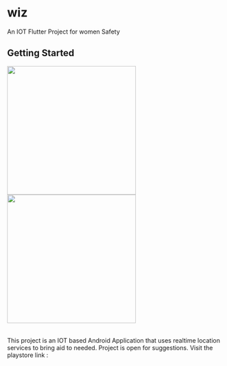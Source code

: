 # wiz

An IOT Flutter Project for women Safety

## Getting Started
<table>
  <tr><img src="https://i.pinimg.com/originals/0e/de/ab/0edeab765ce0a7f50ecc373da0c99e29.png" width="300px"/></tr>
  <tr><img src="https://i.pinimg.com/originals/0c/a6/6d/0ca66d6b1e7ef5c9e522b9b7d67d45f5.png" width="300px"/></tr>
</table>
This project is an IOT based Android Application that uses realtime location services to bring aid to needed.
Project is open for suggestions.
Visit the playstore link : 

